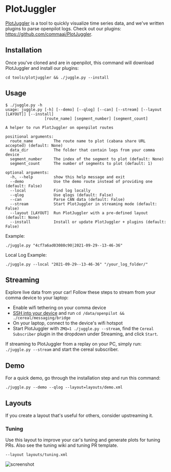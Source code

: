# PlotJuggler

[PlotJuggler](https://github.com/facontidavide/PlotJuggler) is a tool to quickly visualize time series data, and we've written plugins to parse openpilot logs. Check out our plugins: https://github.com/commaai/PlotJuggler.

## Installation

Once you've cloned and are in openpilot, this command will download PlotJuggler and install our plugins:

`cd tools/plotjuggler && ./juggle.py --install`

## Usage

```
$ ./juggle.py -h
usage: juggle.py [-h] [--demo] [--qlog] [--can] [--stream] [--layout [LAYOUT]] [--install]
                 [route_name] [segment_number] [segment_count]

A helper to run PlotJuggler on openpilot routes

positional arguments:
  route_name         The route name to plot (cabana share URL accepted) (default: None)
  data_dir           The folder that contain logs from your comma device
  segment_number     The index of the segment to plot (default: None)
  segment_count      The number of segments to plot (default: 1)

optional arguments:
  -h, --help         show this help message and exit
  --demo             Use the demo route instead of providing one (default: False)
  --local            Find log locally
  --qlog             Use qlogs (default: False)
  --can              Parse CAN data (default: False)
  --stream           Start PlotJuggler in streaming mode (default: False)
  --layout [LAYOUT]  Run PlotJuggler with a pre-defined layout (default: None)
  --install          Install or update PlotJuggler + plugins (default: False)
```

Example:

`./juggle.py "4cf7a6ad03080c90|2021-09-29--13-46-36"`

Local Log Example:

`./juggle.py --local "2021-09-29--13-46-36" "/your_log_folder/"`

## Streaming

Explore live data from your car! Follow these steps to stream from your comma device to your laptop:
- Enable wifi tethering on your comma device
- [SSH into your device](https://github.com/commaai/openpilot/wiki/SSH) and run `cd /data/openpilot && ./cereal/messaging/bridge`
- On your laptop, connect to the device's wifi hotspot
- Start PlotJuggler with `ZMQ=1 ./juggle.py --stream`, find the `Cereal Subscriber` plugin in the dropdown under Streaming, and click `Start`.

If streaming to PlotJuggler from a replay on your PC, simply run: `./juggle.py --stream` and start the cereal subscriber.

## Demo

For a quick demo, go through the installation step and run this command:

`./juggle.py --demo --qlog --layout=layouts/demo.xml`

## Layouts

If you create a layout that's useful for others, consider upstreaming it.

### Tuning

Use this layout to improve your car's tuning and generate plots for tuning PRs. Also see the tuning wiki and tuning PR template.

`--layout layouts/tuning.xml`


![screenshot](https://i.imgur.com/cizHCH3.png)
